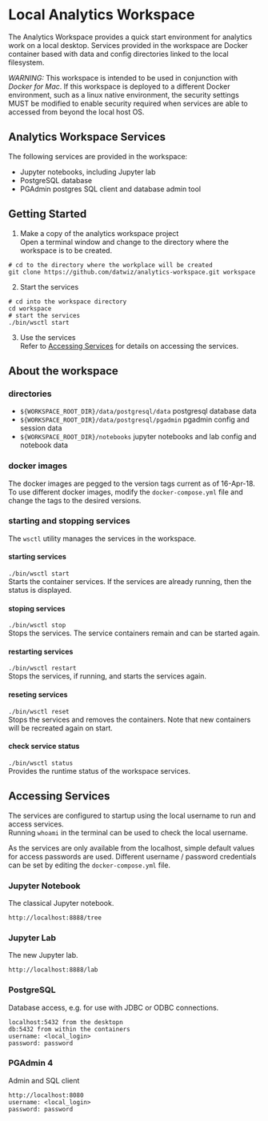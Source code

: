 # Local Analytics Workspace
The Analytics Workspace provides a quick start environment for analytics work on a local desktop.  Services
provided in the workspace are Docker container based with data and config directories linked to the local
filesystem.

*WARNING:* This workspace is intended to be used in conjunction with *Docker for Mac*.  If this workspace is deployed
to a different Docker environment, such as a linux native environment, the security settings MUST be modified to enable
security required when services are able to accessed from beyond the local host OS.

## Analytics Workspace Services
The following services are provided in the workspace:
* Jupyter notebooks, including Jupyter lab
* PostgreSQL database
* PGAdmin postgres SQL client and database admin tool

## Getting Started
1.  Make a copy of the analytics workspace project\
Open a terminal window and change to the directory where the workspace is to be created.
```
# cd to the directory where the workplace will be created
git clone https://github.com/datwiz/analytics-workspace.git workspace
```

2.  Start the services
```
# cd into the workspace directory
cd workspace
# start the services
./bin/wsctl start
```

3.  Use the services\
Refer to [Accessing Services](#access) for details on accessing the services.

## About the workspace
### directories
* `${WORKSPACE_ROOT_DIR}/data/postgresql/data`     postgresql database data
* `${WORKSPACE_ROOT_DIR}/data/postgresql/pgadmin`  pgadmin config and session data
* `${WORKSPACE_ROOT_DIR}/notebooks`                jupyter notebooks and lab config and notebook data

### docker images
The docker images are pegged to the version tags current as of 16-Apr-18.  To use different docker
images, modify the `docker-compose.yml` file and change the tags to the desired versions.

### starting and stopping services
The `wsctl` utility manages the services in the workspace.

#### starting services
`./bin/wsctl start`\
Starts the container services.  If the services are already running, then the status is displayed.

#### stoping services
`./bin/wsctl stop`\
Stops the services.  The service containers remain and can be started again.

#### restarting services
`./bin/wsctl restart`\
Stops the services, if running, and starts the services again.

#### reseting services
`./bin/wsctl reset`\
Stops the services and removes the containers.  Note that new containers will be recreated again on start.

#### check service status
`./bin/wsctl status`\
Provides the runtime status of the workspace services.

## <a name="access" />Accessing Services
The services are configured to startup using the local username to run and access services.\
Running `whoami` in the terminal can be used to check the local username. 

As the services are only available from the localhost, simple default values for access passwords are used.
Different username / password credentials can be set by editing the `docker-compose.yml` file.

### Jupyter Notebook
The classical Jupyter notebook.
```
http://localhost:8888/tree
```

### Jupyter Lab
The new Jupyter lab.
```
http://localhost:8888/lab
```

### PostgreSQL
Database access, e.g. for use with JDBC or ODBC connections.
```
localhost:5432 from the desktopn
db:5432 from within the containers
username: <local_login>
password: password
```

### PGAdmin 4
Admin and SQL client
```
http://localhost:8080
username: <local_login>
password: password
```
